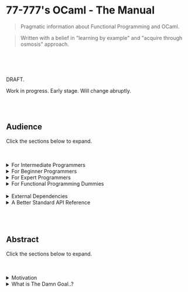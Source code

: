 # 77-777's OCaml - The Manual

> Pragmatic information about Functional Programming and OCaml.

> Written with a belief in "learning by example" and "acquire through osmosis" approach.

<br>
<br>
<br>


DRAFT.

Work in progress. Early stage. Will change abruptly.

<br>
<br>

## Audience

Click the sections below to expand.

<br>
<br>

<details>
  <summary> For Intermediate Programmers </summary>

---

### Spawning a project & building

* Ecosystem & Environment
  * dune - primary build and project manager
  * opam - package manager
  * LSP - server for your editor/IDE to provide intellisense.
  * ocamlc - the Ocaml Compiler. 

Please use your respective *nix package manager.

`sudo apt-get install ocaml utop opam`


`dune init proj your_project_name`


`dune build` # cd inside.


`dune exec your_project_name`

<br>
<br>
<br>

### Console Arguments & Printing

```ocaml
open Sys;;
(* For `argv` array and print_endline*)

let () =
    let my_args = argv and
        let first_arg = argv.(0) and
        let second_arg = argv.(1) and
        let arg_length = Array.length args in
            print_endline (string_of_int arg_length);;
```

### File IO

```ocaml
open Sys;;
(* For input_line, close_in and close_out, stdout .*)

(* Reading files. *)
let () =
    let my_file = "file-to-open.txt" in
    let input_channel = open_in my_file in
        let line = input_line input_channel in
            print_endline line;
            close_in input_channel;
            exit 0;;

            (* Need while loop example here. *)


(* Writing files. *)
let () =
    let my_file = "file-to-open.txt" in
    let output_channel = open_out my_file in
        Print.fprintf output_channel "Some Message.";
            flush stdout;
            close_out output_channel;
            exit 0;;
```

### Directory & File Operations

```ocaml
(* Directory & File Manipulation *)
let () =
    let my_dir = mkdir "test" 777 ();;

    (*
        > functions from Sys module.

        is_directory ...
        file_exists ...
        remove ...
        rename ...
        mkdir ...
        rmdir ...
    *)
```

### Data Type Conversion

```ocaml
(* Typecasting. *)

let () =
    let some_string = "240" in
        let some_int = string_of_int some_string in
            let some_float = float_of_int some_int in
                let some_integer_logic = int_of_bool true in
                    exit 0;;
```

### String Handling

```ocaml
(* You can also use the ^ operator for concatenation. *)

let () =
    let my_string = String.concat "Hi" " there." and
    let bool_val = String.equal my_string "Hi there." and
    let tokens = String.split_on_char '_' "Hi_there." in

        let len = String.length "Test." and
        let token_length = Array.length tokens and
        let substring = String.sub "mountain" 0 4 and
        let contains = String.contains "gah" 'c' and
        let trimmed = String.trim " spaces out " in
            ...
            (* 
                String.starts_with ...
                String.ends_with ...
                String.map ...
            *)
```

### Threading & Process Handling

```ocaml
(* Executing other programs. *)

let () = 
    let return_val = command "echo \"Hi\"";;

(* Creating Threads *)

let () = 
    let 

(* Manipulating Processes *)

let () = 


```

### Sockets

```ocaml
open Sys;
open Unix;

(*Synchronous*)
let () =
    let ipaddr = "127.0.0.1" and
    let port = 8080 and
    let sock = socket AF_INET SOCK_STREAM 0 in
        connect sock (ADDR_INET(ipaddr, port));
        match fork () with
            | 0 -> send sock data len
            | _ -> some error.

(*Asynchronous*)
let () =
    todo.
```

### GUI

```ocaml
open Tk;;

let spawnWidgets parent = 
    let btn = Button.create 
        ~text: "Click me" 
        ~command: (fun () -> closeTk ()) parent;
    pack [btn];

let setupWnd wnd title xy = 
    Wm.title_set wnd title;
    Wm.geometry_set wnd xy;

let () = 
    let main_wnd = openTk () in
        setupWnd main_wnd "GUI Application" "400 x 200" ();
        spawnWidgets wnd ();

    mainLoop ();;
```

### Web Requests

```ocaml
(* Example provided by https://github.com/anmonteiro/piaf *)

open Piaf;;
open Lwt_result.Syntax;;

let get_sync url = 
    Lwt_main.run begin
        print_endline("Sending request...");

        let* response = Client.Oneshot.get (Uri.of_string url) in
            if (Status.is_successful response.status) then
                Body.to_string response.body
            else
                let message = Status.to_string response.status in
                Lwt.return (Error (`Msg message))
    end

let () =
    match get_sync "https://example.com" with
        | Ok body -> print_endline body
        | Error error -> let message = Error.to_string error in
                            prerr_endline ("Error: " ^ message)
    
```

### Web Framework

```ocaml
(* Example provided by https://aantron.github.io/dream/ *)

let hello who = 
    <html>
        <body>
            <h1>Hello, <%s who %>!</h1>
        </body>
    </html>

let () = 
    Dream.run
        @@ Dream.logger
        @@ Dream.router [
            Dream.get "/" (fun _ -> Dream.html (hello "world"));
        ]
    
```

### Data Structures

```ocaml

```

### Logging
```ocaml

```

### Config Storage

### Regex & Levenshtein

### Cryptography
      
```ocaml
open Cryptokit;;
      
let () =
  let plain_text = "my message" and
  let cipher_text = "" and
  let key = "my key" in
      let aes_cipher = new Cryptokit.Block.aes_encrypt key in
        aes_cipher#transform
        ...
```

### Parsing HTML/JSON/XML

```ocaml

(* HTML/XML - example provided by https://aantron.github.io/lambdasoup/ *)
open Soup;;

let () = 
  let soup = read_channel stdin |> parse in
    (* Print the page title. *)
    soup $ "title" |> R.leaf_text |> print_endline;

    (* Print the targets of all links. *)
    soup $$ "a[href]"
    |> iter (fun a -> print_endline (R.attribute "href" a));

    (* Find the first unordered list. *)
    let ul = soup $ "ul" in
      ul $$ "li"
      |> iter (fun li ->
        trimmed_texts li |> String.concat "" |> print_endline)

(* JSON - example provided by https://github.com/ocaml-community/yojson *)
open Yojson;;

let () =
  let json_str = {|
    {
      "number" : 42,
      "string" : "yes",
      "list": ["for", "sure", 42]
    }
  |} in
      let json = Yojson.Safe.from_string json_str in
        Format.printf "Parsed to %a" Yojson.Safe.pp json
```

### Error Handling & Exceptions

### Timers, Events, Promises

Lwt.

### Database Access / ORM

### Graphics

### Keywords in OCaml

```ocaml
(* Declarations of variables and functions*)
let, in, and, where, function, fun, ref

(* Control Flow and switches *)
if, else, elseif, match, with, catch, begin, end

(* Loops *)
for, to, do, while, rec

(* Arrays *)
array

(* Structures, Variants & OOP *)
type, class, object, struct, val, method, mutable, of

(* Modules *)
open, module, external, include

(* Types *)
int, string, float, bool, bytes, list, char, unit, tuples, array, exn, format, option, records, ref, variants, objects

Fancy, Pair, Boring, Any, None, Some, Nothing, ()/unit, True, False, Empty
```

### Symbols in OCaml

* State Symbols

```ocaml
<- (* Assignment of data/state to mutable IO (e.g arrays or variables in objects) *)
;; (* Terminate expression in utop toplevel. *)
; (*Separate record fields and terminate expression in code.*)
_ (* Anonymous / ambiguous slot for "any" variable *)
arr.(0) (* Index access *)
```

* Structure Symbols

```ocaml
:: (* Append to a list *)
[| a ; b ; c |] (* Create a list *)
( * ) or (a : b) (* Create a tuple *)
:= (* Create a reference *)
| (* Pattern matching and variants. *)
@@ (* Function composition. Where f(x) is f x, f @@ x is just f x *)
-> (* Lambda *)
$ (* Contextual symbol *)
|> (* Similar to bash piping. Call a function, pass the result to the next function. myFunction |> myOtherFunction |> someFunction *)

(* Lists *)
let myEmptyList = [1; 2; 3];

(* Tuples *)
let myTuples = (a : "b" : 3);

(* Labels *)
~someLabel:int
```

* Operator Symbols

```ocaml
(* These two below are exactly the same. *)
(+) 3 6;; (* Infix function/symbol operator *)
3 + 6;; (* Prefix function/symbol operator *)

^ (* Concatenate strings *)
= (* Is the equality operator (==) *)
<> (* Is the not equal to operator *)
~ (* Labeling *)

** (* Exponential *)

(* Comparison *)
!=
>
<
<=
>=
!
```

* Misc Symbols

```ocaml
# (* Equivalent to accessing methods from object e.g myObject#myMethod *)
! (* Negation *)

1_000_000;; (* Comma/underscore notation *)
1,000,000;; (* Comma/underscore notation *)

0.5 *. 4.0;; (* Floats *)
0.5 /. 4.0;;(* Floats *)
```

<br>
<br>

</details>

<details>
  <summary> For Beginner Programmers </summary>

---

### Types & Records

```ocaml
(* The phantom type *)
type dog;;

(* The simple type declaration *)
type number = int;;

(* The record type definition *)
type person = { name: string; age: int; employed: bool };;

(* The variant type creation (enum, polymorphism/generic, constraints) *)
type animal = dog | wolf | cat | rat | bird;;

type salary = Some int | Nothing;;

(* Type parametrization (templates) *)
type paramType actualType = { field_member: paramType };;

(* Type granular modelling/specification *)
type Magic = Number of Int | Number of Float;;

(* Making a record's types mutable *)
type person = { mutable name: string; mutable age: int; employed: bool };;

(* First Class Fields *)
todo
```

### Modules

```ocaml
(* Declaration *)
module Vehicle = 
struct
    type speed = int
    type colour = string

    let drive () = 
        ...;;
    
    let get_speed =
        ...;;

    let get_colour = 
        ...;;
end;;

(* Import *)
open Vehicle;;

(* Usage *)
Vehicle.drive;;
```

### Functions

```ocaml
(* "Official" Functional declaration *)
let myFunction = fun x y z -> x + y + z;;

(* Most Common, Synctatic Sugar, Functional declaration *)
let myFunction x y z = ...;;

(* Functional declaration with explicit type *)
let myFunction x : int y : float z : string = ...;; (* What about labels and naming the arguments? *)

(* Functional declaration with labelled arguments (agnostic of position) *)
let myFunction ~fileDest ~fileSrc = ...;;

(* Pure Functional declaration with "function" having built-in pattern matching *)
let myFunction = function
   | Some y -> y
   | None -> 0
;;

(* Function calling *)
myFunction 1 2 3;;

(* Recursive functions *)
let rec myFunction arg1 = ...;

(* Anonymous function *)
fun x -> x * 2;;

let y = (fun x -> x * 2);;

(fun x -> x * 2) 20;; (* Since the value being returned is a function "f", you get "f 20" which is calling it on 20. *)

(* Redifining the meaning of an operator (contextual/custom) *)
let (/$) x y = x + y;;

(* Function calling with composition *)
myFunction @@ anotherFunction @@ someFunction;;

(* Piping values from returned functions directly to other functions. *)
myFunction1 |> myFunction2 |> myFunction3;;

(* Optional arguments (? symbol) *)
let myFunction ?arg x = ...;;

(* Unit/IO based impure function declaration *)
let myFunction () = ...;;

(* First Class Module declaration. *)
let myModule = (module ModuleName : moduleSignature);;
```

### Variants & Polymorphism

```ocaml
(* Depending on how it's used, it can act as an alias, an enum or a generic. *)
  
type my_type = int | float | string | dog | cat of steel;;

type 'type_of container = flat | cat of steel;;
```

### Variables

```ocaml
(* Simple variable without explicit type.*)
let age = 30;;

(* Simple variable with explicit type. *)
let age : int = 30;;

(* In, and, where - used for nesting, scope and multiple declaration. *)
let age = 30 and
let name = "John" and
let gender = Male in

let my_age = increment age in
let my_name = capitalize name in
let my_gender = display gender

(* Arrays *)
let my_numbers : int array = [|1; 2; 3; 4; 5|];;

(* Assignment of impure data. *)
my_numbers.(0) <- 30;;
```

### If Statements

```ocaml
(* If & else statement *)
let is_big x =
    if x > 10000 then
        True
    else
        False;;

(* Guards *)
let switch_state x =
    match x with
        | 10 -> "Ten"
        | 20 -> "Twenty"
        | 0 -> "Zero";;
```

### Looping & Control Flow

```ocaml
(* Pure Recursive Function *)
let rec call_inwards x =
    if x = 0 then
        x
    else
        call_inwards (x - 1);;

(* For Loop *)
let count_upwards () =
    for i = 0 to 10 do
        ...
    done;;

(* While Loop *)
let run_until () =
    let running = true in
        while running do
            ...
        done;;

(* Do While? / Iterator way using Seq and | *)
```

### Recursion & List Manipulation/Patterns

```ocaml

(* Provide base case, recursive case. *)

(* Mention advanced Recursion and tail Recursion. *)

let myFunction = 
   | 0 -> ...
   | hd :: tl -> myFunction hd tl

let rec myFunction =
   ...;;

```


### OOP Handling

```ocaml
(* Without constructor *)
class MyCamel = 
object
   val mutable name = name'
   method sayName = putStrLn name
end;;

(* Usage *)
let john = new MyCamel;;
(* need to mutate the setter here... *)
john#sayName;;


(* With constructor *)
class MyCamel name' = 
object
   val name = name'
   method sayName = putStrLn name
end;;

(* Usage *)
let john = new MyCamel "John";;
john#sayName;;

(* Destructor *)

(* Accessor & Mutators *)
```

### Interfaces (Module & Class Types)

```ocaml
module type My_Interface :
sig
   val create = int -> string
end;;
  
class type My_Interface :
sig
    val create = int -> string
    method ...
end;;
```
  
### .mli Files
  
```ocaml
(* Akin to header files in C, for storing interfaces and signatures, separate from implementation. *)


```

### Generics & Constructor Parametrization

```ocaml
(Jfhdzb) Result
```

### Functors

### Pointers/Refs

<br>
<br>

</details>

<details>
  <summary> For Expert Programmers </summary>

---

### FFI

The foreign function interface for interoping with native code and the os.

### DLLs / Shared Libraries

Accessing functions directly from shared libraries.

### Compiler/Interpreter Tweaks

Optimization, compiling or interpreting, linking, bytecode generation, garbage collection, etc.

### Project Layout & Code Structure

1 module file can contain multiple nested submodules. 
Scaffolding/ers.

### Architecture

Patterns. Functors and Monads.

### Good Practice

Clarity. Avoid surprises. DRY principle. SOLID principle if using OOP.

<br>
<br>

</details>

<details>
  <summary> For Functional Programming Dummies </summary>

---

### Terminology

* Purity
  * Functions that produce no side effects. Given an input, the ouput should be the same on said input no matter what the state of the system is. If this rule is broken, the function is not pure.

* State
  * Commonly used to refer to structures, variables, code or the system which can change at any moment in time. Code changing in other places other than their grouped scope is considered bad practice.

* Side Effect
  * When a function emits the notion of modyfing state outside of it's scope such as globals or dependencies.

* Unit/IO Notation
  * Commonly known/referred as the "void" type, (), this notation is used to indicate that a function will do or "return" an IO side effect operation that changes some system/program state.

* Expression
  * Also called compute/computation, is any calculation or subexpression that MUST return a value as a result. In the functional mindset, a program is a series of expressions and subexpressions but ultimately going down to a single value outputted. ("Figure of speech")

* Immutability
  * Data created/assigned with values at spawn time which cannot be changed afterwards. Can be predicted since it is constant.

* Mutable Data
  * Data that can be affected by side effects/IO.

* Records
  * Groups of types aligned together under a single type. It is the "structure/struct" aspect of functional programming.

* First Class Citizen
  * Any entity that can be treated as you treat a variable, which means you can add it to another, compute it, pass it as an argument to another function and/or return it as a value.

* Functions as First Class Citizens
  * Functional paradigm prides itself on the notion that some (depends on language) functions are ultimately variables, can be declared as such, can be passed as arguments and can be returned. This is the notion of function pointers for those who know C. Commonly used for callbacks, events and other procedural code.

* Higher Order Functions
  * Functions that are treated as First Class Citizens. Basically function pointers. Ocaml functions are all higher order. In Haskell, not all functions are higher order functions.

* Function Composition
  * Calling functions which rely on values returned by calling another function. E.g. f(g(x)).

* Arity
  * The number of parameters a function has. Lengthy parameters for a function (e.g high Arity) smells of a badly coded function or a complex one.

* Currying
  * Complex functions which have a high arity need to be broken down. This simplification process is called currying.

* Variants
  * Ocaml's type system for creating generics and polymorphic values.

* Functors
  * Factory pattern kin.

* Lambda Calculus
  * Anonymous function spawning notation.

* Polymorphism
  * The act of having and passing data that holds multiple "forms". A stream object for example might be a base entity for a filestream, networkstream, pipestream or whatever.

* Generics
  * Having data structures that can be reused with other types. Particularly lists. Lists of integers or bytes or strings as an example.

* Meta Programming
  * Programs written that generate other programs/code.

* Dependency Injection
  * A concept used to manage portability and hotswap, as common usecases. One implementation of dependency injection is the IoC container for dependency inversion.

* Module Types
  * Ocaml's "interfaces" to modules.

* Monads
  * 

* Zippers
  * 

### Functional Paradigm Aims

* Functional Application
  * Functional programming is all about having pure functions and calling those pure functions to transform your data. Everything is an expression and your IO should be separated and organized in a high level fashion.

* Functional Purity
  * Functions without side effects that are agnostic of system state. As many as you can. Why? Said functions are easy to test, well design and don't depend on external factors. (in theory)

* IO & Side Effect Separation
  * A tremendous amount of errors, bugs and malpractice happens as a result of poor state management. Having a more organized flow where IO is separate from pure code provides clarity to where errors may occur as well as visual guidance to where program logic/computation is located.

* Reduce state and constrain/isolate it
  * Removing for, while loops is one way to reduce state and instead do things recursively.

* Low Function Arity Through Currying


* Simple & Flexible Data Transformation
* Low Coupling, High Cohesion
* Type Correctness
* Immutability unless otherwise altered
* Recursivity
* Declaratively define problems
* Write less, Do more
* Lower bug rate

<br>
<br>

</details>

<br>

<details>
   <summary>External Dependencies</summary>

---

### Common Libraries

OPAM is the official Ocaml package manager.

`opam install <pkg-name>`

| Library  | Purpose | Comments |
| -------- | ------- | ----- |
| Lwt  | Events & Promises | todo |
| Mirage  | OCaml Platform| todo |
| LablTk | GUI | todo |
| vec | Data Structures - Dynamic Arrays | https://github.com/aionescu/vec |
| Cryptokit | Security & Cryptography | todo |
| Graphics Module | Charts & Graphics | todo |
| LambdaSoup | HTML/XML Parser | todo |
| Yojson | JSON Parser | todo |
| Str Module | Regex | todo |
| Ocaml-csv | CSV Parser | todo |
| | Interop | todo |
| DynF / FFI | Interop | todo |
| .NET | Interop | todo |
| QT | Interop | todo |
| pyml | Bindings for Python | todo |
| Ocaml-opencv | Computer Vision | todo |
| | Testing | todo |
| Logs | Logging | todo |
|  | AOP | todo |
|some_matrix/tensor lib|Machine Learning|todo|
| Ocaml-electron | Browser as a Service | todo |
| Qanat | ORM | todo |
| PPX | Meta Programming | todo |
| Caqti | Databases & SQL | todo |

<br>
<br>

</details>

<details>
   <summary>A Better Standard API Reference</summary>

---

## The Standard API

Click each module to expand and see their exposed functions and types.

Work in progress. Add Jane Street extension API here as well.

```ocaml
(* Importable Modules *)

Sys
Arg
Stdlib

(* Console, File IO, Etc *)
Printf
Scanf
Format
Printexc

In_Channel
Out_Channel
Filename

Marshal
Callback
Lazy
Lexing

Gc
Oo


(* Date, Time, Math *)
Date
Time
Math

(* Related to Types *)
Char
Bool
String
Bytes
Int
Float
Complex

Unit
Option

(* Data Structure Modules *)
Array
Buffer
Stream
List
Queue
Seq
Hashtbl
Map
Set
Stack

(* Algorithms. Hashing, RNG, Sort, Etc. *)
Random
Digest
Parsing

(* Concurrency, Parallelism, Synchronization *)
Atomic
Thread
Mutex
Semaphore

```

</details>

<br>
<br>
<br>

## Abstract

Click the sections below to expand.

<br>
<br>

<details>
  <summary> Motivation </summary>

---

Optional reading.

The transition for an imperative programmer to functional/declarative programming is often the most frustrating and challenging task an individual has to face when introduced to the paradigm. I should know, since I'm actually in the process itself.

This is my "adventure", diving in the functional programming paradigm with the OCaml language.

I will share with you what, as an imperative programmer, has been difficult for me to tackle or understand, and solutions to how one can make that transition easier. This will also act as a centralized area containing as much useful information about OCaml and it's syntax as I can get.

<br>
<br>

</details>

<details>
  <summary> What is The Damn Goal..? </summary>

---

Optional reading.

Here is what I personally think is the biggest problem imperative programmers face when turning to the functional paradigm.
**The lack of a goal**. I don't mean something as cheesy as setting up for a journey on a career or deciding what you want to become.

No, a goal as in, "What is my aim to do, in order to get my program written, and for it to work".

To which, a poor imperative programmer will obviously turn to thinking about the syntax step by step and following logic as originally taught. It is how we/they naturally approach problems and it isn't a wrong approach.

The problem isn't that what they're doing is wrong. The problem is that the information being fed to us by the documentation and by material which "claims" to teach functional programming or the language at hand, **is not answering our questions.**

A seasoned imperative programmer wants to know:

* How do I declare a function with arguments and return values.
* How do I create objects and structures.
* What is my API and where can I find references for more functions and objects/structures.
* What does the layout of my project and my code look like?
* How do I handle x, y, z. Where x may be error handling, y logging and z calls or interop.
* What's the best convention and guidelines for writing this kind of code.

Out of these, arguably, the first and third questions are by far, the most important, for an aim in getting started.

<br>
<br>

---

<br>
<br>

What does the functional programming material provided to most imperative programmers give to them?



First off, it gives functions. Fair enough. Obviously useful. But functions with recursivity.

Then they are given records and types, which, again, fair enough, useful. But with other conundrums like typeclasses and module types. Not to mention they spend an awful amount of time discussing functional arity and currying.

They are then thrown into the type system and spend 70 pages reading about building a tree structure with abstract types or talks about how great the language is because it is supports lazy behaviour, that it's fabulous and elegant and whatever glorious deeds it can do using first class citizen entities.

Then it proceeds to show you how it does it by providing pattern matching and guards (with even more recursivity). When you are done, it introduces a concept called Monads, Higher Order Functions and Functors. Holy cat.

Do you see the problem?

<br>
<br>

---

<br>
<br>

None of the above tell the programmer:

1. What he should aim for.
2. Why he should aim for (whatever the goal is)
3. Analogies to which they can map their imperative knowledge to.

<br>
<br>

---

<br>
<br>

Enough ranting. I'll cover exactly what an imperative programmer needs to do to make that switch.

A functional programmer is tasked with four major concerns.

1. State management.
2. Functional purity & Transformation.
3. Separation of IO & Concern
4. Strict expression evaluation & Immutability


todo todo
explain the points.

<br>
<br>

</details>
